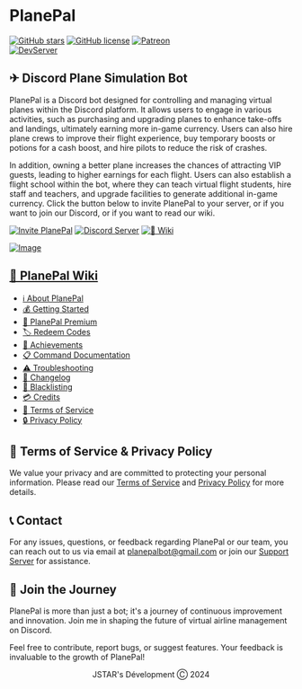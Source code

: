 # PlanePal
[![GitHub stars](https://img.shields.io/github/stars/devjstar/planepal.svg?style=social&label=Stars&style=flat)](https://github.com/devjstar/planepal/stargazers)
[![GitHub license](https://img.shields.io/github/license/devjstar/planepal.svg)](https://github.com/devjstar/planepal/blob/master/LICENSE)
[![Patreon](https://img.shields.io/badge/Donate-Patreon-orange.svg)](https://www.patreon.com/jstarsdev)
<br>
[![DevServer](https://discord.com/api/guilds/1153672454426861598/widget.png?style=shield)](https://discord.gg/GbvXQXHY6Q)
<!-- [![GuildCount](https://img.shields.io/badge/dynamic/json.svg?label=servers&url=https%3A%2F%2Fdiscord.bots.gg%2Fapi%2Fv1%2Fbots%2F240254129333731328&query=%24.guildCount&colorB=71A2B1)](https://discord.bots.gg/bots/240254129333731328) -->

## ✈ Discord Plane Simulation Bot
PlanePal is a Discord bot designed for controlling and managing virtual planes within the Discord platform. It allows users to engage in various activities, such as purchasing and upgrading planes to enhance take-offs and landings, ultimately earning more in-game currency. Users can also hire plane crews to improve their flight experience, buy temporary boosts or potions for a cash boost, and hire pilots to reduce the risk of crashes.

In addition, owning a better plane increases the chances of attracting VIP guests, leading to higher earnings for each flight. Users can also establish a flight school within the bot, where they can teach virtual flight students, hire staff and teachers, and upgrade facilities to generate additional in-game currency. Click the button below to invite PlanePal to your server, or if you want to join our Discord, or if you want to read our wiki.

[![Invite PlanePal](https://img.shields.io/badge/+%20Invite%20PlanePal-6700b5?style=for-the-badge&logo=invite5&logoColor=white)](https://discord.com/api/oauth2/authorize?client_id=1075453827676897362&permissions=689946610753&scope=bot%20applications.commands)
[![Discord Server](https://img.shields.io/badge/discord-404EED?&style=for-the-badge&logo=discord&logoColor=white)](https://discord.gg/GbvXQXHY6Q)
[![📖 Wiki](https://img.shields.io/badge/📖%20Wiki-0384fc?style=for-the-badge&logo=invite5&logoColor=white)](https://github.com/devjstar/planepal/wiki/)

[![Image](https://i.imgur.com/3mS5uAD.png)](https://github.com/devjstar/planepal)

## [📖 PlanePal Wiki](https://github.com/devjstar/planepal/wiki)
- [ℹ About PlanePal](https://github.com/devjstar/planepal/wiki/about-planepal)<br>
- [💰 Getting Started](https://github.com/devjstar/planepal/wiki/getting-started)<br>
- [🌟 PlanePal Premium](https://github.com/devjstar/planepal/wiki/planepal-premium)<br>
- [🏷 Redeem Codes](https://github.com/devjstar/planepal/wiki/redeem-codes)<br>
- [🥇 Achievements](https://github.com/devjstar/planepal/wiki/achievements)<br>
- [📋 Command Documentation](https://github.com/devjstar/planepal/wiki/command-documentation)<br>
- [⚠ Troubleshooting](https://github.com/devjstar/planepal/wiki/troubleshooting)<br>
- [📢 Changelog](https://github.com/devjstar/planepal/wiki/changelog)<br>
- [🚩 Blacklisting](https://github.com/devjstar/planepal/wiki/blacklisting)<br>
- [💳 Credits](https://github.com/devjstar/planepal/wiki/credits)<br>
- [📄 Terms of Service](https://github.com/devjstar/planepal/wiki/terms)<br>
- [🔒 Privacy Policy](https://github.com/devjstar/planepal/wiki/privacy)

## 📜 Terms of Service & Privacy Policy
We value your privacy and are committed to protecting your personal information. Please read our [Terms of Service](https://github.com/devjstar/planepal/wiki/terms) and [Privacy Policy](https://github.com/devjstar/planepal/wiki/privacy) for more details.

## 📞 Contact
For any issues, questions, or feedback regarding PlanePal or our team, you can reach out to us via email at planepalbot@gmail.com or join our [Support Server](https://discord.gg/GbvXQXHY6Q) for assistance.

## 🤝 Join the Journey
PlanePal is more than just a bot; it's a journey of continuous improvement and innovation. Join me in shaping the future of virtual airline management on Discord.

Feel free to contribute, report bugs, or suggest features. Your feedback is invaluable to the growth of PlanePal!

<p align="center">JSTAR's Dévelopment Ⓒ︎ 2024</p>
